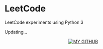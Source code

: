 # LeetCode

LeetCode experiments using Python 3

Updating...



<div align=center><a href="https://www.github.com/Walstruzz"><img src="https://i.loli.net/2019/03/27/5c9ada45cd1e6.png" alt = "MY GITHUB"/>


